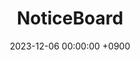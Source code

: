 ---
layout: post
title:  "NoticeBoard"
permalink: /noticeboard/
img: NovelIsland-thumbNail.png
date: 2023-12-06 00:00:00 +0900
description: (반응형 프로그래밍 공부용) 게시판 사이트
---